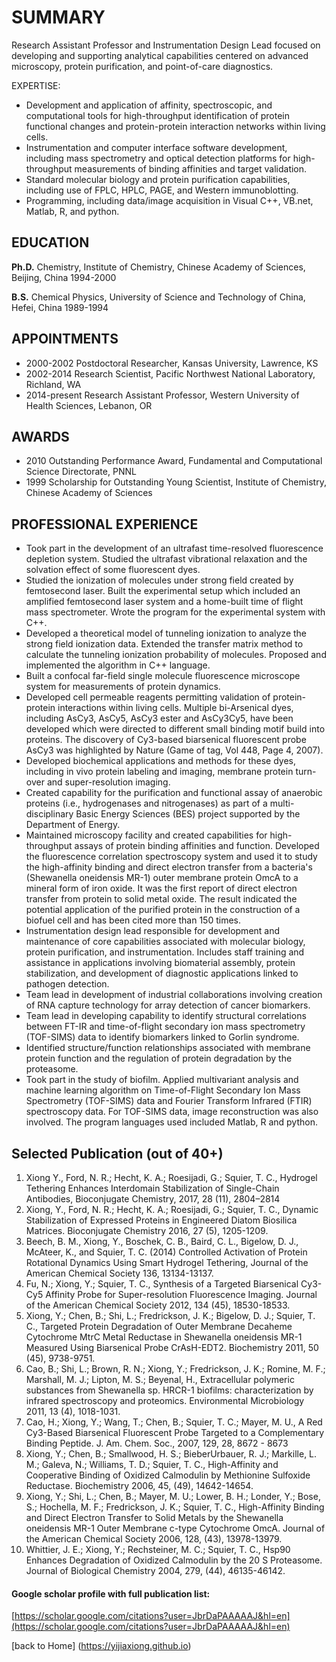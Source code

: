 # SUMMARY
Research Assistant Professor and Instrumentation Design Lead focused on developing and supporting analytical capabilities centered on advanced microscopy, protein purification, and point-of-care diagnostics.

EXPERTISE:  

* Development and application of affinity, spectroscopic, and computational tools for high-throughput identification of protein functional changes and protein-protein interaction networks within living cells.
* Instrumentation and computer interface software development, including mass spectrometry and optical detection platforms for high-throughput measurements of binding affinities and target validation.
* Standard molecular biology and protein purification capabilities, including use of FPLC, HPLC, PAGE, and Western immunoblotting.
* Programming, including data/image acquisition in Visual C++, VB.net, Matlab, R, and python.

## EDUCATION
**Ph.D.** Chemistry, Institute of Chemistry, Chinese Academy of Sciences, Beijing, China 1994-2000

**B.S.** Chemical Physics, University of Science and Technology of China, Hefei, China 1989-1994

## APPOINTMENTS
* 2000-2002 Postdoctoral Researcher, Kansas University, Lawrence, KS
* 2002-2014 Research Scientist, Pacific Northwest National Laboratory, Richland, WA
* 2014-present Research Assistant Professor, Western University of Health Sciences, Lebanon, OR

## AWARDS
* 2010 Outstanding Performance Award, Fundamental and Computational Science Directorate, PNNL 
* 1999 Scholarship for Outstanding Young Scientist, Institute of Chemistry, Chinese Academy of Sciences
 
## PROFESSIONAL EXPERIENCE

* Took part in the development of an ultrafast time-resolved fluorescence depletion system. Studied the ultrafast vibrational relaxation and the solvation effect of some fluorescent dyes.  
* Studied the ionization of molecules under strong field created by femtosecond laser. Built the experimental setup which included an amplified femtosecond laser system and a home-built time of flight mass spectrometer. Wrote the program for the experimental system with C++.
* Developed a theoretical model of tunneling ionization to analyze the strong field ionization data. Extended the transfer matrix method to calculate the tunneling ionization probability of molecules. Proposed and implemented the algorithm in C++ language.
* Built a confocal far-field single molecule fluorescence microscope system for measurements of protein dynamics.
* Developed cell permeable reagents permitting validation of protein-protein interactions within living cells. Multiple bi-Arsenical dyes, including AsCy3, AsCy5, AsCy3 ester and AsCy3Cy5, have been developed which were directed to different small binding motif build into proteins. The discovery of Cy3-based biarsenical fluorescent probe AsCy3 was highlighted by Nature (Game of tag, Vol 448, Page 4, 2007).
* Developed biochemical applications and methods for these dyes, including in vivo protein labeling and imaging, membrane protein turn-over and super-resolution imaging.
* Created capability for the purification and functional assay of anaerobic proteins (i.e., hydrogenases and nitrogenases) as part of a multi-disciplinary Basic Energy Sciences (BES) project supported by the Department of Energy.
* Maintained microscopy facility and created capabilities for high-throughput assays of protein binding affinities and function. Developed the fluorescence correlation spectroscopy system and used it to study the high-affinity binding and direct electron transfer from a bacteria's (Shewanella oneidensis MR-1) outer membrane protein OmcA to a mineral form of iron oxide. It was the first report of direct electron transfer from protein to solid metal oxide. The result indicated the potential application of the purified protein in the construction of a biofuel cell and has been cited more than 150 times.
* Instrumentation design lead responsible for development and maintenance of core capabilities associated with molecular biology, protein purification, and instrumentation.  Includes staff training and assistance in applications involving biomaterial assembly, protein stabilization, and development of diagnostic applications linked to pathogen detection.
* Team lead in development of industrial collaborations involving creation of RNA capture technology for array detection of cancer biomarkers.  
* Team lead in developing capability to identify structural correlations between FT-IR and time-of-flight secondary ion mass spectrometry (TOF-SIMS) data to identify biomarkers linked to Gorlin syndrome.
* Identified structure/function relationships associated with membrane protein function and the regulation of protein degradation by the proteasome.  
* Took part in the study of biofilm. Applied multivariant analysis and machine learning algorithm on Time-of-Flight Secondary Ion Mass Spectrometry (TOF-SIMS) data and Fourier Transform Infrared (FTIR) spectroscopy data. For TOF-SIMS data, image reconstruction was also involved. The program languages used included Matlab, R and python.

## Selected Publication (out of 40+)
1. Xiong Y., Ford, N. R.; Hecht, K. A.; Roesijadi, G.; Squier, T. C., Hydrogel Tethering Enhances Interdomain Stabilization of Single-Chain Antibodies, Bioconjugate Chemistry, 2017, 28 (11), 2804–2814
2. Xiong, Y., Ford, N. R.; Hecht, K. A.; Roesijadi, G.; Squier, T. C., Dynamic Stabilization of Expressed Proteins in Engineered Diatom Biosilica Matrices. Bioconjugate Chemistry 2016, 27 (5), 1205-1209.
3. Beech, B. M., Xiong, Y., Boschek, C. B., Baird, C. L., Bigelow, D. J., McAteer, K., and Squier, T. C. (2014) Controlled Activation of Protein Rotational Dynamics Using Smart Hydrogel Tethering, Journal of the American Chemical Society 136, 13134-13137.
4. Fu, N.; Xiong, Y.; Squier, T. C., Synthesis of a Targeted Biarsenical Cy3-Cy5 Affinity Probe for Super-resolution Fluorescence Imaging. Journal of the American Chemical Society 2012, 134 (45), 18530-18533.
5. Xiong, Y.; Chen, B.; Shi, L.; Fredrickson, J. K.; Bigelow, D. J.; Squier, T. C., Targeted Protein Degradation of Outer Membrane Decaheme Cytochrome MtrC Metal Reductase in Shewanella oneidensis MR-1 Measured Using Biarsenical Probe CrAsH-EDT2. Biochemistry 2011, 50 (45), 9738-9751.
6. Cao, B.; Shi, L.; Brown, R. N.; Xiong, Y.; Fredrickson, J. K.; Romine, M. F.; Marshall, M. J.; Lipton, M. S.; Beyenal, H., Extracellular polymeric substances from Shewanella sp. HRCR-1 biofilms: characterization by infrared spectroscopy and proteomics. Environmental Microbiology 2011, 13 (4), 1018-1031.
7. Cao, H.; Xiong, Y.; Wang, T.; Chen, B.; Squier, T. C.; Mayer, M. U., A Red Cy3-Based Biarsenical Fluorescent Probe Targeted to a Complementary Binding Peptide. J. Am. Chem. Soc., 2007, 129, 28, 8672 - 8673
8. Xiong, Y.; Chen, B.; Smallwood, H. S.; BieberUrbauer, R. J.; Markille, L. M.; Galeva, N.; Williams, T. D.; Squier, T. C., High-Affinity and Cooperative Binding of Oxidized Calmodulin by Methionine Sulfoxide Reductase. Biochemistry 2006, 45, (49), 14642-14654.
9. Xiong, Y.; Shi, L.; Chen, B.; Mayer, M. U.; Lower, B. H.; Londer, Y.; Bose, S.; Hochella, M. F.; Fredrickson, J. K.; Squier, T. C., High-Affinity Binding and Direct Electron Transfer to Solid Metals by the Shewanella oneidensis MR-1 Outer Membrane c-type Cytochrome OmcA. Journal of the American Chemical Society 2006, 128, (43), 13978-13979.
10. Whittier, J. E.; Xiong, Y.; Rechsteiner, M. C.; Squier, T. C., Hsp90 Enhances Degradation of Oxidized Calmodulin by the 20 S Proteasome. Journal of Biological Chemistry 2004, 279, (44), 46135-46142.


#### Google scholar profile with full publication list:
[https://scholar.google.com/citations?user=JbrDaPAAAAAJ&hl=en](https://scholar.google.com/citations?user=JbrDaPAAAAAJ&hl=en)

[back to Home] (https://yijiaxiong.github.io)